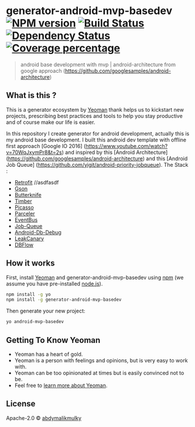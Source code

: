 # generator-android-mvp-basedev [![NPM version][npm-image]][npm-url] [![Build Status][travis-image]][travis-url] [![Dependency Status][daviddm-image]][daviddm-url] [![Coverage percentage][coveralls-image]][coveralls-url]
> android base development with mvp | android-architecture from google approach (https://github.com/googlesamples/android-architecture)

## What is this ?

This is a generator ecosystem by [Yeoman](http://yeoman.io/authoring/index.html) thank helps us to kickstart new projects, prescribing best practices and tools to help you stay productive  and of course make our life is easier.

In this repository I create generator for android development, actually this is my android base development. 
I built this android dev template with offline first approach [Google IO 2016] (https://www.youtube.com/watch?v=70WqJxymPr8&t=2s) and inspired by this [Android Architecture] (https://github.com/googlesamples/android-architecture) and this [Android Job Queue] (https://github.com/yigit/android-priority-jobqueue).
The Stack :
- [Retrofit](http://square.github.io/retrofit/) //asdfasdf
- [Gson](https://github.com/google/gson)
- [Butterknife](https://github.com/JakeWharton/butterknife)
- [Timber](https://github.com/JakeWharton/timber)
- [Picasso](http://square.github.io/picasso/)
- [Parceler](https://github.com/johncarl81/parceler)
- [EventBus](https://github.com/greenrobot/EventBus)
- [Job-Queue](https://github.com/yigit/android-priority-jobqueue)
- [Android-Db-Debug](https://github.com/amitshekhariitbhu/Android-Debug-Database)
- [LeakCanary](https://github.com/square/leakcanary)
- [DBFlow](https://github.com/Raizlabs/DBFlow)


## How it works

First, install [Yeoman](http://yeoman.io) and generator-android-mvp-basedev using [npm](https://www.npmjs.com/) (we assume you have pre-installed [node.js](https://nodejs.org/)).

```bash
npm install -g yo
npm install -g generator-android-mvp-basedev
```

Then generate your new project:

```bash
yo android-mvp-basedev
```

## Getting To Know Yeoman

 * Yeoman has a heart of gold.
 * Yeoman is a person with feelings and opinions, but is very easy to work with.
 * Yeoman can be too opinionated at times but is easily convinced not to be.
 * Feel free to [learn more about Yeoman](http://yeoman.io/).

## License

Apache-2.0 © [abdymalikmulky](abdymm)


[npm-image]: https://badge.fury.io/js/generator-android-mvp-basedev.svg
[npm-url]: https://npmjs.org/package/generator-android-mvp-basedev
[travis-image]: https://travis-ci.org/abdymm/generator-android-mvp-basedev.svg?branch=master
[travis-url]: https://travis-ci.org/abdymm/generator-android-mvp-basedev
[daviddm-image]: https://david-dm.org/abdymm/generator-android-mvp-basedev.svg?theme=shields.io
[daviddm-url]: https://david-dm.org/abdymm/generator-android-mvp-basedev
[coveralls-image]: https://coveralls.io/repos/abdymm/generator-android-mvp-basedev/badge.svg
[coveralls-url]: https://coveralls.io/r/abdymm/generator-android-mvp-basedev
